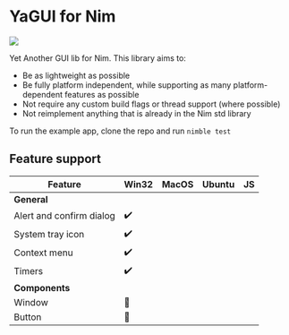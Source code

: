 # YaGUI for Nim

![](https://img.shields.io/badge/status-alpha-red)

Yet Another GUI lib for Nim. This library aims to:
- Be as lightweight as possible
- Be fully platform independent, while supporting as many platform-dependent features as possible
- Not require any custom build flags or thread support (where possible)
- Not reimplement anything that is already in the Nim std library

To run the example app, clone the repo and run `nimble test`

## Feature support

Feature                     | Win32 | MacOS | Ubuntu    | JS
----------------------------|-------|-------|-----------|--------
**General**                 |
Alert and confirm dialog    | ✔️   |       |           |
System tray icon            | ✔️   |       |           |
Context menu                | ✔️   |       |           |
Timers                      | ✔️   |       |           |
**Components**              |
Window                      | 🚧   |       |           |
Button                      | 🚧   |       |           |